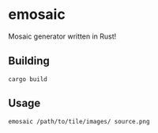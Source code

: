 # emosaic

Mosaic generator written in Rust!

## Building

```
cargo build
```

## Usage

```
emosaic /path/to/tile/images/ source.png
```

